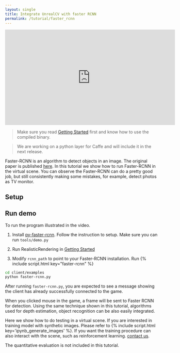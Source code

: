 ```yaml
---
layout: single
title: Integrate UnrealCV with faster RCNN
permalink: /tutorial/faster_rcnn
---
```

<iframe width="560" height="315" src="https://www.youtube.com/embed/iGGNAkaxVyQ" frameborder="0" allowfullscreen></iframe>

<!-- ![Caffe Integration](images/caffe_integration.png) -->

<blockquote class="bg-warning">
Make sure you read <a href="getting_started.html">Getting Started</a> first and know how to use the compiled binary.
</blockquote>

<blockquote class="bg-warning">
We are working on a python layer for Caffe and will include it in the next release.
</blockquote>

Faster-RCNN is an algorithm to detect objects in an image. The original paper is published [here](http://arxiv.org/abs/1506.01497). In this tutorial we show how to run Faster-RCNN in the virtual scene. You can observe the Faster-RCNN can do a pretty good job, but still consistently making some mistakes, for example, detect photos as TV monitor.

## Setup


## Run demo

To run the program illustrated in the video.

1. Install [py-faster-rcnn](https://github.com/rbgirshick/py-faster-rcnn). Follow the instruction to setup. Make sure you can run `tools/demo.py`

2. Run RealisticRendering in [Getting Started](getting_started.html)

3. Modify `rcnn_path` to point to your Faster-RCNN installation. Run {% include script.html key="faster-rcnn" %}

``` bash
cd client/examples
python faster-rcnn.py
```

After running `faster-rcnn.py`, you are expected to see a message showing the client has already successfully connected to the game.

When you clicked mouse in the game, a frame will be sent to Faster RCNN for detection. Using the same technique shown in this tutorial, algorithms used for depth estimation, object recognition can be also easily integrated.

Here we show how to do testing in a virtual scene. If you are interested in training model with synthetic images. Please refer to {% include script.html key='ipynb_generate_images' %}. If you want the training procedure can also interact with the scene, such as reinforcement learning. [contact us](/contact.html).

The quantitative evaluation is not included in this tutorial.
